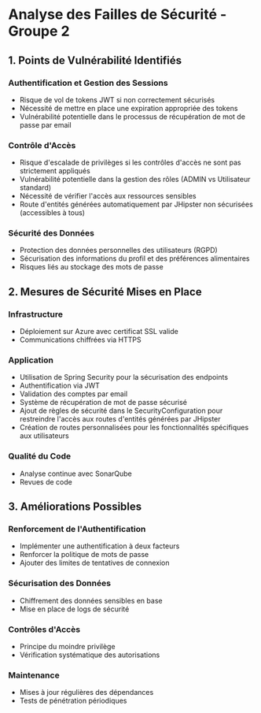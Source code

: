# Analyse des Failles de Sécurité - Groupe 2

## 1. Points de Vulnérabilité Identifiés

### Authentification et Gestion des Sessions
- Risque de vol de tokens JWT si non correctement sécurisés
- Nécessité de mettre en place une expiration appropriée des tokens
- Vulnérabilité potentielle dans le processus de récupération de mot de passe par email

### Contrôle d'Accès
- Risque d'escalade de privilèges si les contrôles d'accès ne sont pas strictement appliqués
- Vulnérabilité potentielle dans la gestion des rôles (ADMIN vs Utilisateur standard)
- Nécessité de vérifier l'accès aux ressources sensibles
- Route d'entités générées automatiquement par JHipster non sécurisées (accessibles à tous)

### Sécurité des Données
- Protection des données personnelles des utilisateurs (RGPD)
- Sécurisation des informations du profil et des préférences alimentaires
- Risques liés au stockage des mots de passe

## 2. Mesures de Sécurité Mises en Place

### Infrastructure
- Déploiement sur Azure avec certificat SSL valide
- Communications chiffrées via HTTPS

### Application
- Utilisation de Spring Security pour la sécurisation des endpoints
- Authentification via JWT
- Validation des comptes par email
- Système de récupération de mot de passe sécurisé
- Ajout de règles de sécurité dans le SecurityConfiguration pour restreindre l'accès aux routes d'entités générées par JHipster
- Création de routes personnalisées pour les fonctionnalités spécifiques aux utilisateurs

### Qualité du Code
- Analyse continue avec SonarQube
- Revues de code

## 3. Améliorations Possibles

### Renforcement de l'Authentification
- Implémenter une authentification à deux facteurs
- Renforcer la politique de mots de passe
- Ajouter des limites de tentatives de connexion

### Sécurisation des Données
- Chiffrement des données sensibles en base
- Mise en place de logs de sécurité

### Contrôles d'Accès
- Principe du moindre privilège
- Vérification systématique des autorisations

### Maintenance
- Mises à jour régulières des dépendances
- Tests de pénétration périodiques